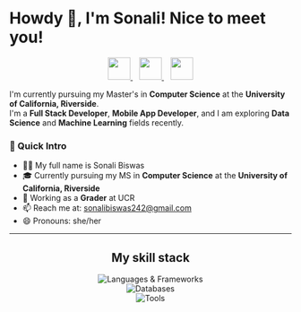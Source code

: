 # Howdy 👋, I'm Sonali! Nice to meet you!

<p align="center">
  <a href="mailto:sonalibiswas242@gmail.com" target="_blank">
    <img src="https://skillicons.dev/icons?i=gmail" height="40" />
  </a>
  &nbsp;&nbsp;
  <a href="https://www.linkedin.com/in/sonalibiswas242/" target="_blank">
    <img src="https://skillicons.dev/icons?i=linkedin" height="40" />
  </a>
  &nbsp;&nbsp;
  <a href="https://x.com/Shonaaaliii" target="_blank">
    <img src="https://skillicons.dev/icons?i=twitter" height="40" />
  </a>
</p>

I'm currently pursuing my Master's in **Computer Science** at the **University of California, Riverside**.  
I'm a **Full Stack Developer**, **Mobile App Developer**, and I am exploring **Data Science** and **Machine Learning** fields recently.  

### 👋 Quick Intro

- 👩‍💻 My full name is Sonali Biswas
- 🎓 Currently pursuing my MS in **Computer Science** at the **University of California, Riverside**  
- 💼 Working as a **Grader** at UCR  
- 📫 Reach me at: sonalibiswas242@gmail.com  
- 😄 Pronouns: she/her  

---

<h2 align="center">My skill stack</h2>

<p align="center">
  <img src="https://skillicons.dev/icons?i=js,ts,html,css,react,nodejs,express,java,cpp,python" alt="Languages & Frameworks" />
  <br />
  <img src="https://skillicons.dev/icons?i=firebase,mongodb,sqlite,mysql" alt="Databases" />
  <br />
  <img src="https://skillicons.dev/icons?i=androidstudio,react,redux,figma,github,git,vscode,postman" alt="Tools" />
</p>
